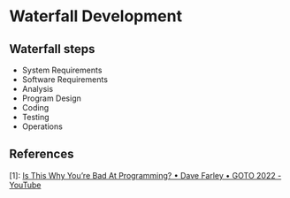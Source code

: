 # Waterfall Development

## Waterfall steps
- System Requirements
- Software Requirements
- Analysis
- Program Design
- Coding
- Testing
- Operations


## References

[1]: [Is This Why You’re Bad At Programming? • Dave Farley • GOTO 2022 - YouTube](https://www.youtube.com/watch?v=ZobVQ_J7HtI)